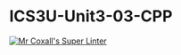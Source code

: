 # ICS3U-Unit3-03-CPP

[![Mr Coxall's Super Linter](https://github.com/marshall-demars/ICS3U-Unit3-03-CPP/workflows/Mr%20Coxall's%20Super%20Linter/badge.svg)](https://github.com/marshall-demars/ICS3U-Unit3-03-CPP/actions/)
